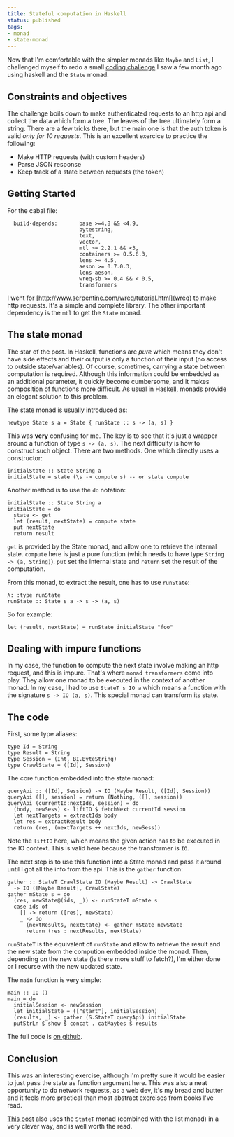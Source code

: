 ```yaml
---
title: Stateful computation in Haskell
status: published
tags:
- monad
- state-monad
---
```


Now that I'm comfortable with the simpler monads like `Maybe` and `List`, I challenged myself to redo a small [coding challenge](http://challenge.shopcurbside.com/) I saw a few month ago using haskell and the `State` monad.

## Constraints and objectives
The challenge boils down to make authenticated requests to an http api and collect the data which form a tree. The leaves of the tree ultimately form a string. There are a few tricks there, but the main one is that the auth token is valid *only for 10 requests*. This is an excellent exercice to practice the following:

* Make HTTP requests (with custom headers)
* Parse JSON response
* Keep track of a state between requests (the token)

## Getting Started
For the cabal file:
```
  build-depends:       base >=4.8 && <4.9,
                       bytestring,
                       text,
                       vector,
                       mtl >= 2.2.1 && <3,
                       containers >= 0.5.6.3,
                       lens >= 4.5,
                       aeson >= 0.7.0.3,
                       lens-aeson,
                       wreq-sb >= 0.4 && < 0.5,
                       transformers

```
I went for [http://www.serpentine.com/wreq/tutorial.html](wreq) to make http requests. It's a simple and complete library. The other important dependency is the `mtl` to get the `State` monad.

## The state monad
The star of the post. In Haskell, functions are *pure* which means they don't have side effects and their output is only a function of their input (no access to outside state/variables).
Of course, sometimes, carrying a state between computation is required. Although this information could be embedded as an additional parameter, it quickly become cumbersome, and it makes composition of functions more difficult.
As usual in Haskell, monads provide an elegant solution to this problem.

The state monad is usually introduced as:
```
newtype State s a = State { runState :: s -> (a, s) }
```
This was **very** confusing for me. The key is to see that it's just a wrapper around a function of type `s -> (a, s)`. The next difficulty is how to construct such object. There are two methods. One which directly uses a constructor:
```
initialState :: State String a
initialState = state (\s -> compute s) -- or state compute
```
Another method is to use the `do` notation:

```
initialState :: State String a
initialState = do
  state <- get
  let (result, nextState) = compute state
  put nextState
  return result
```
`get` is provided by the State monad, and allow one to retrieve the internal state. `compute` here is just a pure function (which needs to have type `String -> (a, String)`). `put` set the internal state and `return` set the result of the computation.

From this monad, to extract the result, one has to use `runState`:
```
λ: :type runState
runState :: State s a -> s -> (a, s)
```
So for example:
```
let (result, nextState) = runState initialState "foo"
```

## Dealing with impure functions
In my case, the function to compute the next state involve making an http request, and this is impure. That's where `monad transformers` come into play. They allow one monad to be executed in the context of another monad. In my case, I had to use `StateT s IO a` which means a function with the signature `s -> IO (a, s)`. This special monad can transform its state.

## The code
First, some type aliases:
```
type Id = String
type Result = String
type Session = (Int, BI.ByteString)
type CrawlState = ([Id], Session)
```

The core function embedded into the state monad:
```
queryApi :: ([Id], Session) -> IO (Maybe Result, ([Id], Session))
queryApi ([], session) = return (Nothing, ([], session))
queryApi (currentId:nextIds, session) = do
  (body, newSess) <- liftIO $ fetchNext currentId session
  let nextTargets = extractIds body
  let res = extractResult body
  return (res, (nextTargets ++ nextIds, newSess))
```
Note the `liftIO` here, which means the given action has to be executed in the IO context. This is valid here because the transformer is `IO`.

The next step is to use this function into a State monad and pass it around until I got all the info from the api. This is the `gather` function:

```
gather :: StateT CrawlState IO (Maybe Result) -> CrawlState
  -> IO ([Maybe Result], CrawlState)
gather mState s = do
  (res, newState@(ids, _)) <- runStateT mState s
  case ids of
    [] -> return ([res], newState)
    _ -> do
      (nextResults, nextState) <- gather mState newState
      return (res : nextResults, nextState)
```
`runStateT` is the equivalent of `runState` and allow to retrieve the result and the new state from the compution embedded inside the monad. Then, depending on the new state (is there more stuff to fetch?), I'm either done or I recurse with the new updated state.


The `main` function is very simple:
```
main :: IO ()
main = do
  initialSession <- newSession
  let initialState = (["start"], initialSession)
  (results, _) <- gather (S.StateT queryApi) initialState
  putStrLn $ show $ concat . catMaybes $ results
```

The full code is [on github](https://github.com/geekingfrog/learnHaskell/tree/master/stateMonad).

## Conclusion
This was an interesting exercise, although I'm pretty sure it would be easier to just pass the state as function argument here. This was also a neat opportunity to do network requests, as a web dev, it's my bread and butter and it feels more practical than most abstract exercises from books I've read.

[This post](http://blog.jle.im/entry/unique-sample-drawing-searches-with-list-and-statet) also uses the `StateT` monad (combined with the list monad) in a very clever way, and is well worth the read.